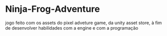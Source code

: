 # Ninja-Frog-Adventure
jogo feito com os assets do pixel adveture game, da unity asset store, à fim de desenvolver habilidades com a engine e com a programação
